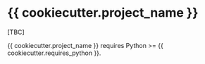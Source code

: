 # {{ cookiecutter.project_name }}

[TBC]

{{ cookiecutter.project_name }} requires Python >= {{ cookiecutter.requires_python }}.
